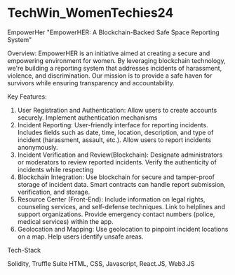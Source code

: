 # TechWin_WomenTechies24
EmpowerHer
"EmpowerHER: A Blockchain-Backed Safe Space Reporting System"

Overview:
EmpowerHER is an initiative aimed at creating a secure and empowering environment for women. By leveraging blockchain technology, we're building a reporting system that addresses incidents of harassment, violence, and discrimination. Our mission is to provide a safe haven for survivors while ensuring transparency and accountability.

Key Features:

1. User Registration and Authentication:
	Allow users to create accounts securely.
	Implement authentication mechanisms 
2. Incident Reporting:
	User-friendly interface for reporting incidents.
	Includes fields such as date, time, location, description, and type of incident 	(harassment, assault, etc.).
	Allow users to report incidents anonymously.
3. Incident Verification and Review(Blockchain):
	Designate administrators or moderators to review reported incidents.
	Verify the authenticity of incidents while respecting 
4. Blockchain Integration:
	Use blockchain for secure and tamper-proof storage of incident data.
	Smart contracts can handle report submission, verification, and storage.
5. Resource Center (Front-End):
	Include information on legal rights, counseling services, and self-defense 	techniques.
	Link to helplines and support organizations.
	Provide emergency contact numbers (police, medical services) within the app.
6. Geolocation and Mapping:
	Use geolocation to pinpoint incident locations on a map.
	Help users identify unsafe areas.

Tech-Stack 

Solidity, Truffle Suite
HTML, CSS, Javascript, React.JS, Web3.JS
